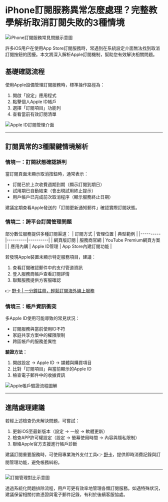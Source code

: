 # iPhone訂閱服務異常怎麼處理？完整教學解析取消訂閱失敗的3種情境

![iPhone訂閱服務常見問題示意圖](https://bbtdd.com/wp-content/uploads/img/24777785961520.webp)

許多iOS用户在使用App Store訂閱服務時，常遇到在系統設定介面無法找到取消訂閱按鈕的困擾。本文將深入解析Apple訂閱機制，幫助您有效解決相關問題。

## 基礎確認流程
使用Apple設備管理訂閱服務時，標準操作路徑為：
1. 開啟「設定」應用程式
2. 點擊個人Apple ID帳戶
3. 選擇「訂閱項目」功能列
4. 查看當前有效訂閱清單

![Apple ID訂閱管理介面](https://bbtdd.com/wp-content/uploads/img/2117057751682.webp)

---

## 訂閱異常的3種關鍵情境解析

### 情境一：訂閱狀態確認誤判
當訂閱頁面未顯示取消按鈕時，通常表示：
- 訂閱已於上次收費週期到期（顯示訂閱到期日）
- 試用期已自動結束（會出現試用終止提示）
- 用戶帳戶已完成前次取消程序（顯示服務終止日期）

建議定期查看Apple發送的「訂閱更新通知郵件」確認實際訂閱狀態。

### 情境二：跨平台訂閱管理問題
部分數位服務提供多種訂閱渠道：
| 訂閱方式 | 管理位置 | 典型範例 |
|----------|----------|----------|
| 網頁版訂閱 | 服務商官網 | YouTube Premium網頁方案 |
| 應用內購 | Apple ID管理 | App Store內建訂閱功能 |

若發現Apple裝置未顯示特定服務項目，建議：
1. 查看訂閱確認郵件中的支付管道資訊
2. 登入服務商帳戶查看訂閱詳情
3. 聯繫服務提供方客服確認

👉 [野卡 | 一分鐘註冊，輕鬆訂閱海外線上服務](https://bbtdd.com/yeka)

### 情境三：帳戶資訊衝突
多Apple ID使用可能導致的常見狀況：
- 訂閱服務與當前使用ID不符
- 家庭共享方案中的權限限制
- 跨區帳戶的服務差異性

**驗證方法：**
1. 開啟設定 → Apple ID → 媒體與購買項目 
2. 比對「訂閱項目」與當前顯示的Apple ID
3. 檢查電子郵件中的收據資訊

![Apple帳戶驗證流程圖解](https://bbtdd.com/wp-content/uploads/img/0920038907333506.webp)

---

## 進階處理建議
若經上述檢查仍未解決問題，可嘗試：
1. 更新iOS至最新版本（設定 → 一般 → 軟體更新）
2. 檢查APP許可權設定（設定 → 螢幕使用時間 → 內容與隱私限制）
3. 聯絡Apple官方支援進行帳戶診斷

建議訂閱重要服務時，可使用專業海外支付工具👉 [野卡](https://bbtdd.com/yeka)，提供即時消費記錄與訂閱管理功能，避免帳務糾紛。

---

![訂閱管理對比示意圖](https://bbtdd.com/wp-content/uploads/img/82183377588998.webp)

透過系統化問題排除流程，用戶可更有效率地管理各類訂閱服務。如遇特殊狀況，建議保留相關付款憑證與電子郵件記錄，有利於後續客服協處。